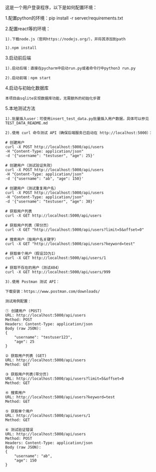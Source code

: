 这是一个用户登录程序，以下是如何配置环境：

1.配置python的环境：pip install -r server/requirements.txt

2.配置react等的环境：

    1).下载node.js（官网https://nodejs.org/），并将其添加到path

    1).npm install

3.启动前后端

    1).启动后端：直接在pycharm中启动run.py或者命令行中python3 run.py

    2).启动前端：npm start

4.启动与初始化数据库

    本项目由sqlite实现数据库功能，无需额外的初始化步骤

5.本地测试方法

    1).批量插入user：可使用insert_test_data.py批量插入用户数据，具体可以参见TEST_DATA_README.md

    2).使用 curl 命令测试 API（确保后端服务已启动在 http://localhost:5000）：

    # 创建用户
    curl -X POST http://localhost:5000/api/users
    -H "Content-Type: application/json"
    -d '{"username": "testuser", "age": 25}'

    # 创建用户（测试验证失败）
    curl -X POST http://localhost:5000/api/users
    -H "Content-Type: application/json"
    -d '{"username": "ab", "age": 150}'

    # 创建用户（测试重复用户名）
    curl -X POST http://localhost:5000/api/users
    -H "Content-Type: application/json"
    -d '{"username": "testuser", "age": 30}'

    # 获取用户列表
    curl -X GET http://localhost:5000/api/users

    # 获取用户列表（带分页）
    curl -X GET "http://localhost:5000/api/users?limit=5&offset=0"

    # 搜索用户（按用户名关键字）
    curl -X GET "http://localhost:5000/api/users?keyword=test"

    # 获取单个用户（假设ID为1）
    curl -X GET http://localhost:5000/api/users/1

    # 获取不存在的用户（测试404）
    curl -X GET http://localhost:5000/api/users/999

    3).使用 Postman 测试 API：

    下载安装：https://www.postman.com/downloads/

    测试用例配置：

    ① 创建用户 (POST)
    URL: http://localhost:5000/api/users
    Method: POST
    Headers: Content-Type: application/json
    Body (raw JSON):
    {
        "username": "testuser123",
        "age": 25
    }

    ② 获取用户列表 (GET)
    URL: http://localhost:5000/api/users
    Method: GET

    ③ 获取用户列表(带分页)
    URL: http://localhost:5000/api/users?limit=5&offset=0
    Method: GET

    ④ 搜索用户
    URL: http://localhost:5000/api/users?keyword=test
    Method: GET

    ⑤ 获取单个用户
    URL: http://localhost:5000/api/users/1
    Method: GET

    ⑥ 测试验证错误
    URL: http://localhost:5000/api/users
    Method: POST
    Headers: Content-Type: application/json
    Body (raw JSON):
    {
        "username": "ab",
        "age": 150
    }
